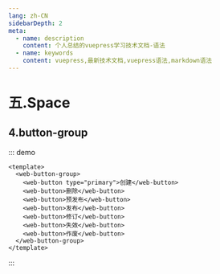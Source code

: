 ```yaml
---
lang: zh-CN
sidebarDepth: 2
meta:
  - name: description
    content: 个人总结的vuepress学习技术文档-语法
  - name: keywords
    content: vuepress,最新技术文档,vuepress语法,markdown语法
---
```


# 五.Space

## 4.button-group

::: demo

```vue
<template>
  <web-button-group>
    <web-button type="primary">创建</web-button>
    <web-button>删除</web-button>
    <web-button>预发布</web-button>
    <web-button>发布</web-button>
    <web-button>修订</web-button>
    <web-button>失效</web-button>
    <web-button>作废</web-button>
  </web-button-group>
</template>
```

:::